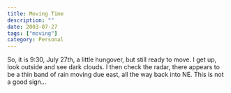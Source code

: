 ```yaml
---
title: Moving Time
description: ""
date: 2003-07-27
tags: ["moving"]
category: Personal
---
```


So, it is 9:30, July 27th, a little hungover, but still ready to move. I get up, look outside and see dark clouds. I then check the radar, there appears to be a thin band of rain moving due east, all the way back into NE. This is not a good sign…